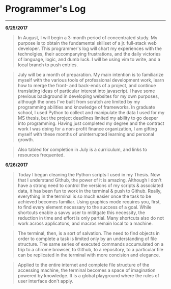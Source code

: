 # Programmer's Log
------


**6/25/2017**

>In August, I will begin a 3-month period of concentrated study. My purpose is to obtain the fundamental skillset of a jr. full-stack web developer. This programmer's log will chart my experiences with the technolgies, their accompanying frustrations, and the daily victories of language, logic, and dumb luck. I will be using vim to write, and a local branch to push entries.



>July will be a month of preparation. My main intention is to familiarize myself with the various tools of professional development work, learn how to merge the front- and back-ends of a project, and continue translating ideas of particular interest into javascript. I have some previous background in developing websites for my own purposes, although the ones I've built from scratch are limited by my programming abilities and knowledge of frameworks. In graduate school, I used Python to collect and manipulate the data I used for my MS thesis, but the project deadlines limited my ability to go deeper into programming. Having just completed my degree and the contract work I was doing for a non-profit finance organization, I am gifting myself with these months of uninterrupted learning and personal growth.


>Also tabled for completion in July is a curriculum, and links to resources frequented.



**6/26/2017**

>Today I began cleaning the Python scripts I used in my Thesis. Now that I understand Github, the power of it is amazing. Although I don't have a strong need to control the versions of my scripts & associated data, it has been fun to work in the terminal & push to Github. Really, everything in the terminal is so much easier once the task to be achieved becomes familiar. Using graphics mode requires you, first, to find every element necessary to the success of a goal. While shortcuts enable a savvy user to mititgate this necessity, the reduction in time and effort is only partial. Many shortcuts also do not work across applicatons, and macros remain local to a machine. 

>The terminal, then, is a sort of salvation. The need to find objects in order to complete a task is limited only by an understanding of file structure. The same series of executed commands accumulated on a trip to a chrome browser, to Github, to a repository, to a particular file can be replicated in the terminal with more concision and elegance. 

>Applied to the entire internet and complete file structure of the accessing machine, the terminal becomes a space of imagination powered by knowledge. It is a global playground where the rules of user interface don't apply.  
